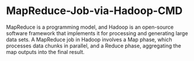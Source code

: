 # MapReduce-Job-via-Hadoop-CMD
MapReduce is a programming model, and Hadoop is an open-source software framework that implements it for processing and generating large data sets. A MapReduce job in Hadoop involves a Map phase, which processes data chunks in parallel, and a Reduce phase, aggregating the map outputs into the final result. 
